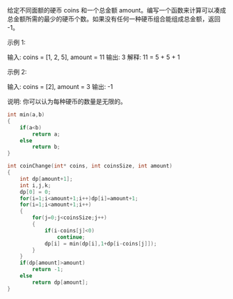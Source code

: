 给定不同面额的硬币 coins 和一个总金额 amount。编写一个函数来计算可以凑成总金额所需的最少的硬币个数。如果没有任何一种硬币组合能组成总金额，返回 -1。



示例 1:

输入: coins = [1, 2, 5], amount = 11
输出: 3
解释: 11 = 5 + 5 + 1

示例 2:

输入: coins = [2], amount = 3
输出: -1



说明:
你可以认为每种硬币的数量是无限的。

```c
int min(a,b)
{
    if(a<b)
        return a;
    else
        return b;
}

int coinChange(int* coins, int coinsSize, int amount)
{
    int dp[amount+1];
    int i,j,k;
    dp[0] = 0;
    for(i=1;i<amount+1;i++)dp[i]=amount+1;
    for(i=1;i<amount+1;i++)
    {
        for(j=0;j<coinsSize;j++)
        {
            if(i-coins[j]<0)
                continue;
            dp[i] = min(dp[i],1+dp[i-coins[j]]);
        }
    }
    if(dp[amount]>amount)
        return -1;
    else
        return dp[amount];
}
```
